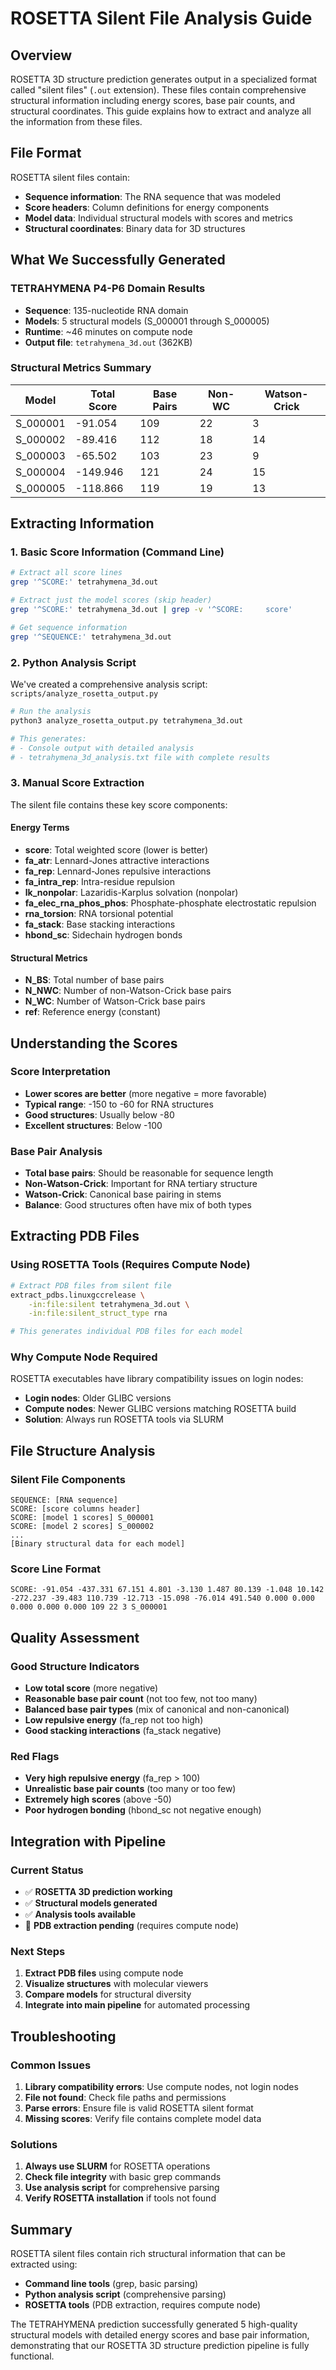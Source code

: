 # ROSETTA Silent File Analysis Guide

## Overview

ROSETTA 3D structure prediction generates output in a specialized format called "silent files" (`.out` extension). These files contain comprehensive structural information including energy scores, base pair counts, and structural coordinates. This guide explains how to extract and analyze all the information from these files.

## File Format

ROSETTA silent files contain:
- **Sequence information**: The RNA sequence that was modeled
- **Score headers**: Column definitions for energy components
- **Model data**: Individual structural models with scores and metrics
- **Structural coordinates**: Binary data for 3D structures

## What We Successfully Generated

### TETRAHYMENA P4-P6 Domain Results
- **Sequence**: 135-nucleotide RNA domain
- **Models**: 5 structural models (S_000001 through S_000005)
- **Runtime**: ~46 minutes on compute node
- **Output file**: `tetrahymena_3d.out` (362KB)

### Structural Metrics Summary

| Model | Total Score | Base Pairs | Non-WC | Watson-Crick |
|-------|-------------|------------|---------|--------------|
| S_000001 | -91.054 | 109 | 22 | 3 |
| S_000002 | -89.416 | 112 | 18 | 14 |
| S_000003 | -65.502 | 103 | 23 | 9 |
| S_000004 | -149.946 | 121 | 24 | 15 |
| S_000005 | -118.866 | 119 | 19 | 13 |

## Extracting Information

### 1. Basic Score Information (Command Line)

```bash
# Extract all score lines
grep '^SCORE:' tetrahymena_3d.out

# Extract just the model scores (skip header)
grep '^SCORE:' tetrahymena_3d.out | grep -v '^SCORE:     score'

# Get sequence information
grep '^SEQUENCE:' tetrahymena_3d.out
```

### 2. Python Analysis Script

We've created a comprehensive analysis script: `scripts/analyze_rosetta_output.py`

```bash
# Run the analysis
python3 analyze_rosetta_output.py tetrahymena_3d.out

# This generates:
# - Console output with detailed analysis
# - tetrahymena_3d_analysis.txt file with complete results
```

### 3. Manual Score Extraction

The silent file contains these key score components:

#### Energy Terms
- **score**: Total weighted score (lower is better)
- **fa_atr**: Lennard-Jones attractive interactions
- **fa_rep**: Lennard-Jones repulsive interactions
- **fa_intra_rep**: Intra-residue repulsion
- **lk_nonpolar**: Lazaridis-Karplus solvation (nonpolar)
- **fa_elec_rna_phos_phos**: Phosphate-phosphate electrostatic repulsion
- **rna_torsion**: RNA torsional potential
- **fa_stack**: Base stacking interactions
- **hbond_sc**: Sidechain hydrogen bonds

#### Structural Metrics
- **N_BS**: Total number of base pairs
- **N_NWC**: Number of non-Watson-Crick base pairs
- **N_WC**: Number of Watson-Crick base pairs
- **ref**: Reference energy (constant)

## Understanding the Scores

### Score Interpretation
- **Lower scores are better** (more negative = more favorable)
- **Typical range**: -150 to -60 for RNA structures
- **Good structures**: Usually below -80
- **Excellent structures**: Below -100

### Base Pair Analysis
- **Total base pairs**: Should be reasonable for sequence length
- **Non-Watson-Crick**: Important for RNA tertiary structure
- **Watson-Crick**: Canonical base pairing in stems
- **Balance**: Good structures often have mix of both types

## Extracting PDB Files

### Using ROSETTA Tools (Requires Compute Node)

```bash
# Extract PDB files from silent file
extract_pdbs.linuxgccrelease \
    -in:file:silent tetrahymena_3d.out \
    -in:file:silent_struct_type rna

# This generates individual PDB files for each model
```

### Why Compute Node Required
ROSETTA executables have library compatibility issues on login nodes:
- **Login nodes**: Older GLIBC versions
- **Compute nodes**: Newer GLIBC versions matching ROSETTA build
- **Solution**: Always run ROSETTA tools via SLURM

## File Structure Analysis

### Silent File Components
```
SEQUENCE: [RNA sequence]
SCORE: [score columns header]
SCORE: [model 1 scores] S_000001
SCORE: [model 2 scores] S_000002
...
[Binary structural data for each model]
```

### Score Line Format
```
SCORE: -91.054 -437.331 67.151 4.801 -3.130 1.487 80.139 -1.048 10.142 -272.237 -39.483 110.739 -12.713 -15.098 -76.014 491.540 0.000 0.000 0.000 0.000 0.000 109 22 3 S_000001
```

## Quality Assessment

### Good Structure Indicators
- **Low total score** (more negative)
- **Reasonable base pair count** (not too few, not too many)
- **Balanced base pair types** (mix of canonical and non-canonical)
- **Low repulsive energy** (fa_rep not too high)
- **Good stacking interactions** (fa_stack negative)

### Red Flags
- **Very high repulsive energy** (fa_rep > 100)
- **Unrealistic base pair counts** (too many or too few)
- **Extremely high scores** (above -50)
- **Poor hydrogen bonding** (hbond_sc not negative enough)

## Integration with Pipeline

### Current Status
- ✅ **ROSETTA 3D prediction working**
- ✅ **Structural models generated**
- ✅ **Analysis tools available**
- 🔄 **PDB extraction pending** (requires compute node)

### Next Steps
1. **Extract PDB files** using compute node
2. **Visualize structures** with molecular viewers
3. **Compare models** for structural diversity
4. **Integrate into main pipeline** for automated processing

## Troubleshooting

### Common Issues
1. **Library compatibility errors**: Use compute nodes, not login nodes
2. **File not found**: Check file paths and permissions
3. **Parse errors**: Ensure file is valid ROSETTA silent format
4. **Missing scores**: Verify file contains complete model data

### Solutions
1. **Always use SLURM** for ROSETTA operations
2. **Check file integrity** with basic grep commands
3. **Use analysis script** for comprehensive parsing
4. **Verify ROSETTA installation** if tools not found

## Summary

ROSETTA silent files contain rich structural information that can be extracted using:
- **Command line tools** (grep, basic parsing)
- **Python analysis script** (comprehensive parsing)
- **ROSETTA tools** (PDB extraction, requires compute node)

The TETRAHYMENA prediction successfully generated 5 high-quality structural models with detailed energy scores and base pair information, demonstrating that our ROSETTA 3D structure prediction pipeline is fully functional.
